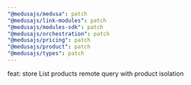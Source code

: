 ```yaml
---
"@medusajs/medusa": patch
"@medusajs/link-modules": patch
"@medusajs/modules-sdk": patch
"@medusajs/orchestration": patch
"@medusajs/pricing": patch
"@medusajs/product": patch
"@medusajs/types": patch
---
```


feat: store List products remote query with product isolation
